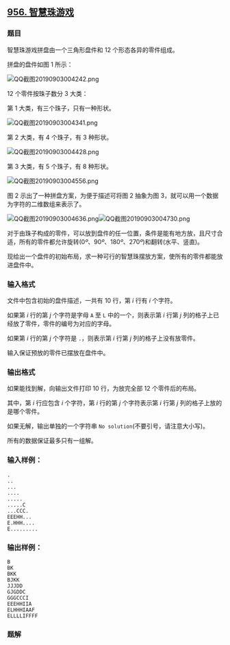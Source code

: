 ## [956\. 智慧珠游戏](https://www.acwing.com/problem/content/958/)

### 题目

智慧珠游戏拼盘由一个三角形盘件和 $12$ 个形态各异的零件组成。

拼盘的盘件如图 $1$ 所示：

![QQ截图20190903004242.png](https://cdn.acwing.com/media/article/image/2019/09/03/19_b4e4952ccd-QQ截图20190903004242.png)

$12$ 个零件按珠子数分 $3$ 大类：

第 $1$ 大类，有三个珠子，只有一种形状。

![QQ截图20190903004341.png](https://cdn.acwing.com/media/article/image/2019/09/03/19_d8a22ecacd-QQ截图20190903004341.png)

第 $2$ 大类，有 $4$ 个珠子，有 $3$ 种形状。

![QQ截图20190903004428.png](https://cdn.acwing.com/media/article/image/2019/09/03/19_0cfc246ecd-QQ截图20190903004428.png)

第 $3$ 大类，有 $5$ 个珠子，有 $8$ 种形状。

![QQ截图20190903004556.png](https://cdn.acwing.com/media/article/image/2019/09/03/19_289d5652cd-QQ截图20190903004556.png)

图 $2$ 示出了一种拼盘方案，为便于描述可将图 $2$ 抽象为图 $3$，就可以用一个数据为字符的二维数组来表示了。

![QQ截图20190903004636.png](https://cdn.acwing.com/media/article/image/2019/09/03/19_53a60128cd-QQ截图20190903004636.png)![QQ截图20190903004730.png](https://cdn.acwing.com/media/article/image/2019/09/03/19_612af1c8cd-QQ截图20190903004730.png)

对于由珠子构成的零件，可以放到盘件的任一位置，条件是能有地方放，且尺寸合适，所有的零件都允许旋转($0º、90º、180º、270º$)和翻转(水平、竖直)。

现给出一个盘件的初始布局，求一种可行的智慧珠摆放方案，使所有的零件都能放进盘件中。

### 输入格式

文件中包含初始的盘件描述，一共有 $10$ 行，第 $i$ 行有 $i$ 个字符。

如果第 $i$ 行的第 $j$ 个字符是字母 `A` 至 `L` 中的一个，则表示第 $i$ 行第 $j$ 列的格子上已经放了零件，零件的编号为对应的字母。

如果第 $i$ 行的第 $j$ 个字符是 `.`，则表示第 $i$ 行第 $j$ 列的格子上没有放零件。

输入保证预放的零件已摆放在盘件中。

### 输出格式

如果能找到解，向输出文件打印 $10$ 行，为放完全部 $12$ 个零件后的布局。

其中，第 $i$ 行应包含 $i$ 个字符，第 $i$ 行的第 $j$ 个字符表示第 $i$ 行第 $j$ 列的格子上放的是哪个零件。

如果无解，输出单独的一个字符串 `No solution`(不要引号，请注意大小写)。

所有的数据保证最多只有一组解。

### 输入样例：

```
.
..
...
....
.....
.....C
...CCC.
EEEHH...
E.HHH....
E.........
```

### 输出样例：

```
B
BK
BKK
BJKK
JJJDD
GJGDDC
GGGCCCI
EEEHHIIA
ELHHHIAAF
ELLLLIFFFF
```

### 题解

